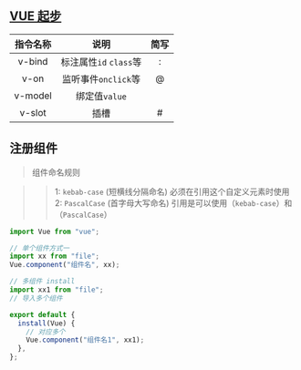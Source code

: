 ## [VUE 起步](https://cn.vuejs.org/v2/guide/installation.html)

| 指令名称 |          说明          | 简写 |
| :------: | :--------------------: | :--: |
|  v-bind  | 标注属性`id` `class`等 |  :   |
|   v-on   |  监听事件`onclick`等   |  @   |
| v-model  |     绑定值`value`      |      |
|  v-slot  |          插槽          |  #   |

## 注册组件

> 组件命名规则

> > 1: `kebab-case` (短横线分隔命名) 必须在引用这个自定义元素时使用
> > 2: `PascalCase` (首字母大写命名) 引用是可以使用（`kebab-case`）和（`PascalCase`）

```js
import Vue from "vue";

// 单个组件方式一
import xx from "file";
Vue.component("组件名", xx);

// 多组件 install
import xx1 from "file";
// 导入多个组件

export default {
  install(Vue) {
    // 对应多个
    Vue.component("组件名1", xx1);
  },
};
```
